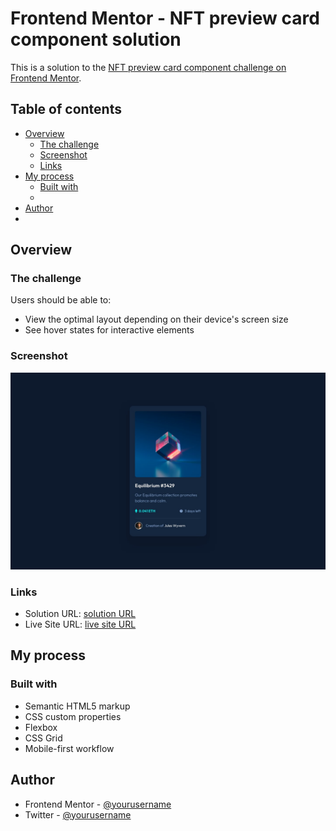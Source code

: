 # Frontend Mentor - NFT preview card component solution

This is a solution to the [NFT preview card component challenge on Frontend Mentor](https://www.frontendmentor.io/challenges/nft-preview-card-component-SbdUL_w0U).

## Table of contents

- [Overview](#overview)
  - [The challenge](#the-challenge)
  - [Screenshot](#screenshot)
  - [Links](#links)
- [My process](#my-process)
  - [Built with](#built-with)
  -
- [Author](#author)
- 



## Overview

### The challenge

Users should be able to:

- View the optimal layout depending on their device's screen size
- See hover states for interactive elements

### Screenshot

![](./assets/design/desktop-design.jpg)




### Links

- Solution URL: [ solution URL ](https://github.com/Manish-d-art/nft-preview-card-component)
- Live Site URL: [ live site URL ](https://nft-preview-card-component-by-manish.netlify.app)

## My process

### Built with

- Semantic HTML5 markup
- CSS custom properties
- Flexbox
- CSS Grid
- Mobile-first workflow




## Author


- Frontend Mentor - [@yourusername](https://https://www.frontendmentor.io/profile/Manish-d-art)
- Twitter - [@yourusername](https://https://twitter.com/manishmandal77)

